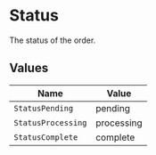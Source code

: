 # Status

The status of the order.


## Values

| Name               | Value              |
| ------------------ | ------------------ |
| `StatusPending`    | pending            |
| `StatusProcessing` | processing         |
| `StatusComplete`   | complete           |